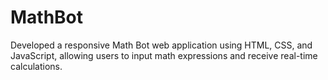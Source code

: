 # MathBot
Developed a responsive Math Bot web application using HTML, CSS, and JavaScript, allowing users to input math expressions and receive real-time calculations. 

